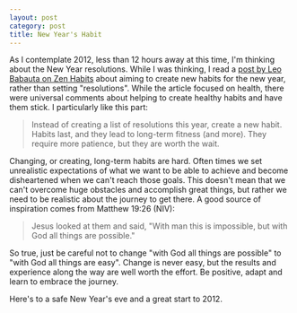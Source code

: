 ```yaml
---
layout: post
category: post
title: New Year's Habit
---
```


As I contemplate 2012, less than 12 hours away at this time, I'm thinking about the New Year resolutions. While I was thinking, I read a [post by Leo Babauta on Zen Habits](http://zenhabits.net/fitguide/) about aiming to create new habits for the new year, rather than setting "resolutions". While the article focused on health, there were universal comments about helping to create healthy habits and have them stick. I particularly like this part:

> Instead of creating a list of resolutions this year, create a new habit.
> Habits last, and they lead to long-term fitness (and more). They require more patience, but they are worth the wait.

Changing, or creating, long-term habits are hard. Often times we set unrealistic expectations of what we want to be able to achieve and become disheartened when we can't reach those goals. This doesn't mean that we can't overcome huge obstacles and accomplish great things, but rather we need to be realistic about the journey to get there. A good source of inspiration comes from Matthew 19:26 (NIV):

> Jesus looked at them and said, <span class="jesus">"With man this is impossible, but with God all things are possible."</span>

So true, just be careful not to change "with God all things are possible" to "with God all things are easy". Change is never easy, but the results and experience along the way are well worth the effort. Be positive, adapt and learn to embrace the journey.

Here's to a safe New Year's eve and a great start to 2012.